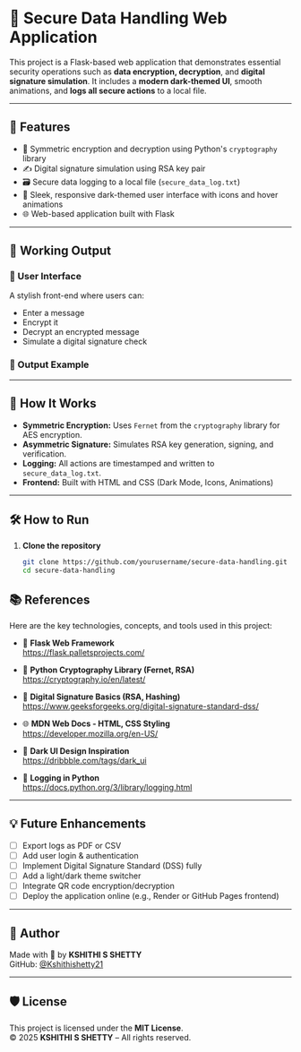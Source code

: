 # 🔐 Secure Data Handling Web Application

This project is a Flask-based web application that demonstrates essential security operations such as **data encryption, decryption**, and **digital signature simulation**. It includes a **modern dark-themed UI**, smooth animations, and **logs all secure actions** to a local file.

---

## 🚀 Features

- 🔐 Symmetric encryption and decryption using Python's `cryptography` library
- ✍️ Digital signature simulation using RSA key pair
- 🗃️ Secure data logging to a local file (`secure_data_log.txt`)
- 🌙 Sleek, responsive dark-themed user interface with icons and hover animations
- 🌐 Web-based application built with Flask

---

## 📸 Working Output

### 🔷 User Interface
A stylish front-end where users can:
- Enter a message
- Encrypt it
- Decrypt an encrypted message
- Simulate a digital signature check

### 📄 Output Example


---

## 🧪 How It Works

- **Symmetric Encryption:** Uses `Fernet` from the `cryptography` library for AES encryption.
- **Asymmetric Signature:** Simulates RSA key generation, signing, and verification.
- **Logging:** All actions are timestamped and written to `secure_data_log.txt`.
- **Frontend:** Built with HTML and CSS (Dark Mode, Icons, Animations)

---

## 🛠️ How to Run

1. **Clone the repository**
   ```bash
   git clone https://github.com/yourusername/secure-data-handling.git
   cd secure-data-handling

## 📚 References

Here are the key technologies, concepts, and tools used in this project:

- 🔗 **Flask Web Framework**  
  https://flask.palletsprojects.com/

- 🔐 **Python Cryptography Library (Fernet, RSA)**  
  https://cryptography.io/en/latest/

- 📜 **Digital Signature Basics (RSA, Hashing)**  
  https://www.geeksforgeeks.org/digital-signature-standard-dss/

- 🌐 **MDN Web Docs - HTML, CSS Styling**  
  https://developer.mozilla.org/en-US/

- 🎨 **Dark UI Design Inspiration**  
  https://dribbble.com/tags/dark_ui

- 📄 **Logging in Python**  
  https://docs.python.org/3/library/logging.html

---

## 💡 Future Enhancements

- [ ] Export logs as PDF or CSV
- [ ] Add user login & authentication
- [ ] Implement Digital Signature Standard (DSS) fully
- [ ] Add a light/dark theme switcher
- [ ] Integrate QR code encryption/decryption
- [ ] Deploy the application online (e.g., Render or GitHub Pages frontend)

---

## 🙌 Author

Made with 💙 by **KSHITHI S SHETTY**  
GitHub: [@Kshithishetty21](https://github.com/Kshithishetty21)

---

## 🛡️ License

This project is licensed under the **MIT License**.  
© 2025 **KSHITHI S SHETTY** – All rights reserved.
